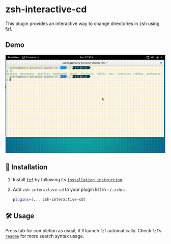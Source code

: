 # zsh-interactive-cd

This plugin provides an interactive way to change directories in zsh using fzf.

## Demo

![`demo`](demo.gif)

## 🚀 Installation

1. Install [`fzf`](HTTPS://GitHub.Com/junegunn/fzf) by following its
   [`installation instruction`](HTTPS://GitHub.Com/junegunn/fzf#installation).

2. Add `zsh-interactive-cd` to your plugin list in `~/.zshrc`:

    ```zsh
    plugins=(... zsh-interactive-cd)
    ```

## 🛠️ Usage

Press tab for completion as usual, it'll launch fzf automatically. Check fzf’s
[`readme`](HTTPS://GitHub.Com/junegunn/fzf#search-syntax) for more search syntax
usage.
